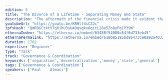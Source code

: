 ```yaml
---
edition: 5
title: "The Divorce of a Lifetime - Separating Money and State"
description: "The aftermath of the financial crisis made it evident that there was a real need for non-state money. When explaining the need for cryptocurrencies I draw from the analogy between the freedom to choose one’s religion and the freedom to choose one’s money. Simply put, Ethereum is the separation of State and Money. Growing up in school all of us learn about the separation of church and state, which happened hundreds of years ago. We are taught why it is so important that humans can live in societies where their religion, something very precious to them as individuals, is unethical to leave under the management of the government. In the future, this same philosophy should and will be applied to the freedom of choice towards an individual’s money. Today, one can argue that a separation of money and state might be, if not more important than, freedom of religion. Money is as fundamental to our lives as religion, because it affects almost every aspect of your life. The choices that you make about your finances impact your life and those around you, so to have money controlled by a central entity is comical."
youtubeUrl: "https://youtu.be/KRHlf4sCZJc"
ipfsHash: "QmRBGCtktV7gXjhU3yU49qsgkx6qitL28e5Zo8yPg1P39W"
ethernaIndex: "https://etherna.io/embed/63458f54080a54f6d733eb45"
ethernaPermalink: "https://etherna.io/embed/618b85185bd86473ce8a92a403248f974ab37c201645fcf40ff007895350ee40"
duration: 1702
expertise: "Beginner"
type: "Talk"
track: "Governance & Coordination"
keywords: ['separation','decentralization','money','state','general']
tags: ['Governance & Coordination']
speakers: ['Paul	Almasi']
---
```

